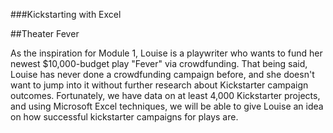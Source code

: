###Kickstarting with Excel

##Theater Fever

  As the inspiration for Module 1, Louise is a playwriter who wants to fund her newest $10,000-budget play "Fever" via crowdfunding. That being said, Louise has never done a crowdfunding campaign before, and she doesn't want to jump into it without further research about Kickstarter campaign outcomes. Fortunately, we have data on at least 4,000 Kickstarter projects, and using Microsoft Excel techniques, we will be able to give Louise an idea on how successful kickstarter campaigns for plays are.
##
